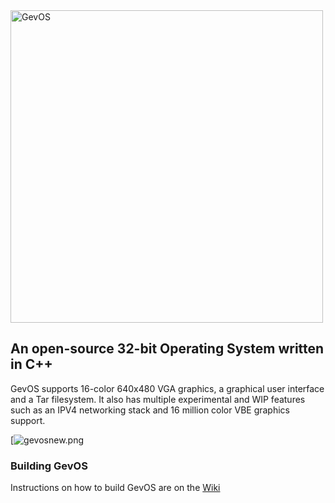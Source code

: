 <img src="https://i.postimg.cc/HsbhPwpN/logogev.png" alt="GevOS" width="500">

## An open-source 32-bit Operating System written in C++
GevOS supports 16-color 640x480 VGA graphics, a graphical user interface and a Tar filesystem.
It also has multiple experimental and WIP features such as an IPV4 networking stack and 16 million color VBE graphics support.

[![gevosnew.png](https://i.ibb.co/j5LYTtS/gevpreview.png)

### Building GevOS

Instructions on how to build GevOS are on the [Wiki](https://github.com/KamalDevelopers/GevOS/wiki/Building-GevOS)
